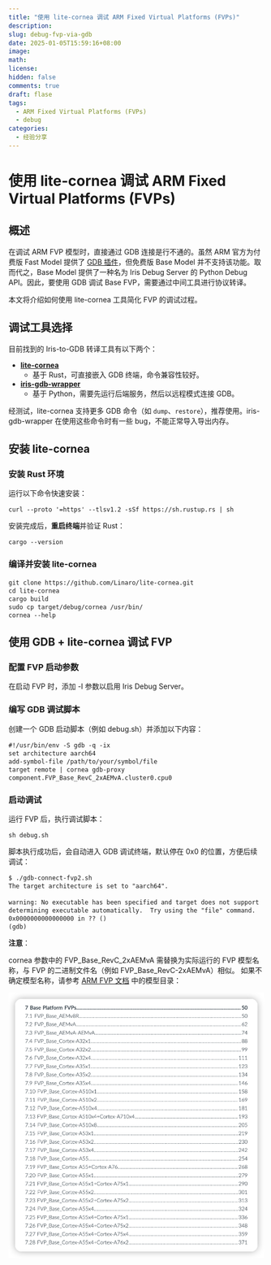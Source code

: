 ```yaml
---
title: "使用 lite-cornea 调试 ARM Fixed Virtual Platforms (FVPs)"
description:
slug: debug-fvp-via-gdb
date: 2025-01-05T15:59:16+08:00
image:
math:
license:
hidden: false
comments: true
draft: flase
tags:
  - ARM Fixed Virtual Platforms (FVPs)
  - debug
categories:
  - 经验分享
---
```


# 使用 lite-cornea 调试 ARM Fixed Virtual Platforms (FVPs)

## 概述

在调试 ARM FVP 模型时，直接通过 GDB 连接是行不通的。虽然 ARM 官方为付费版 Fast Model 提供了 [GDB 插件](https://developer.arm.com/documentation/100964/1115/Plug-ins-for-Fast-Models/GDBRemoteConnection)，但免费版 Base Model 并不支持该功能。取而代之，Base Model 提供了一种名为 Iris Debug Server 的 Python Debug API。因此，要使用 GDB 调试 Base FVP，需要通过中间工具进行协议转译。

本文将介绍如何使用 lite-cornea 工具简化 FVP 的调试过程。

## 调试工具选择

目前找到的 Iris-to-GDB 转译工具有以下两个：

- **[lite-cornea](https://github.com/Linaro/lite-cornea.git)**
  - 基于 Rust，可直接嵌入 GDB 终端，命令兼容性较好。
- **[iris-gdb-wrapper](https://github.com/santongding/iris-gdb-wrapper)**
  - 基于 Python，需要先运行后端服务，然后以远程模式连接 GDB。

经测试，lite-cornea 支持更多 GDB 命令（如 `dump`、`restore`），推荐使用。iris-gdb-wrapper 在使用这些命令时有一些 bug，不能正常导入导出内存。

## 安装 lite-cornea

### 安装 Rust 环境

运行以下命令快速安装：

```shell
curl --proto '=https' --tlsv1.2 -sSf https://sh.rustup.rs | sh
```

安装完成后，**重启终端**并验证 Rust：

```shell
cargo --version
```

### 编译并安装 lite-cornea

```shell
git clone https://github.com/Linaro/lite-cornea.git
cd lite-cornea
cargo build
sudo cp target/debug/cornea /usr/bin/
cornea --help
```

## 使用 GDB + lite-cornea 调试 FVP

### 配置 FVP 启动参数

在启动 FVP 时，添加 -I 参数以启用 Iris Debug Server。

### 编写 GDB 调试脚本

创建一个 GDB 启动脚本（例如 debug.sh）并添加以下内容：

```shell
#!/usr/bin/env -S gdb -q -ix
set architecture aarch64
add-symbol-file /path/to/your/symbol/file
target remote | cornea gdb-proxy component.FVP_Base_RevC_2xAEMvA.cluster0.cpu0
```

### 启动调试

运行 FVP 后，执行调试脚本：

```shell
sh debug.sh
```

脚本执行成功后，会自动进入 GDB 调试终端，默认停在 0x0 的位置，方便后续调试：

```shell
$ ./gdb-connect-fvp2.sh
The target architecture is set to "aarch64".

warning: No executable has been specified and target does not support
determining executable automatically.  Try using the "file" command.
0x0000000000000000 in ?? ()
(gdb)
```

**注意**：

cornea 参数中的 FVP_Base_RevC_2xAEMvA 需替换为实际运行的 FVP 模型名称，与 FVP 的二进制文件名（例如 FVP_Base_RevC-2xAEMvA）相似。
如果不确定模型名称，请参考 [ARM FVP 文档](https://documentation-service.arm.com/static/615eda5ce4f35d24846799a7) 中的模型目录：

![ARM FVP Base Model目录](post/debug-fvp-via-gdb/imgs/fvp-guide-catalog.png)
